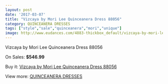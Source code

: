 ```yaml
---
layout: post
date: '2017-03-07'
title: "Vizcaya by Mori Lee Quinceanera Dress 88056"
category: QUINCEANERA DRESSES
tags: ["style","sale","quinceanera","mori","unique"]
image: http://www.eudances.com/4883-thickbox_default/vizcaya-by-mori-lee-quinceanera-dress-88056.jpg
---
```

Vizcaya by Mori Lee Quinceanera Dress 88056

On Sales: **$546.99**
<a href="https://www.eudances.com/en/quinceanera-dresses/1646-vizcaya-by-mori-lee-quinceanera-dress-88056.html"><amp-img layout="responsive" width="600" height="600" src="//www.eudances.com/4883-thickbox_default/vizcaya-by-mori-lee-quinceanera-dress-88056.jpg" alt="Vizcaya by Mori Lee Quinceanera Dress 88056 0" /></a>
<a href="https://www.eudances.com/en/quinceanera-dresses/1646-vizcaya-by-mori-lee-quinceanera-dress-88056.html"><amp-img layout="responsive" width="600" height="600" src="//www.eudances.com/4885-thickbox_default/vizcaya-by-mori-lee-quinceanera-dress-88056.jpg" alt="Vizcaya by Mori Lee Quinceanera Dress 88056 1" /></a>
<a href="https://www.eudances.com/en/quinceanera-dresses/1646-vizcaya-by-mori-lee-quinceanera-dress-88056.html"><amp-img layout="responsive" width="600" height="600" src="//www.eudances.com/4884-thickbox_default/vizcaya-by-mori-lee-quinceanera-dress-88056.jpg" alt="Vizcaya by Mori Lee Quinceanera Dress 88056 2" /></a>

Buy it: [Vizcaya by Mori Lee Quinceanera Dress 88056](https://www.eudances.com/en/quinceanera-dresses/1646-vizcaya-by-mori-lee-quinceanera-dress-88056.html "Vizcaya by Mori Lee Quinceanera Dress 88056")

View more: [QUINCEANERA DRESSES](https://www.eudances.com/en/17-quinceanera-dresses "QUINCEANERA DRESSES")